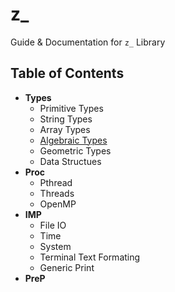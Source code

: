 # z_

Guide & Documentation for `z_` Library

## Table of Contents

- **Types**
    - Primitive Types
    - String Types
    - Array Types
    - [Algebraic Types](./types/alg.md)
    - Geometric Types
    - Data Structues
- **Proc**
    - Pthread
    - Threads
    - OpenMP
- **IMP**
    - File IO
    - Time
    - System
    - Terminal Text Formating
    - Generic Print
- **PreP**

